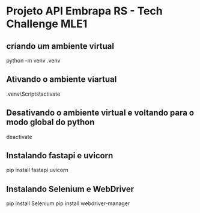 # Projeto API Embrapa RS - Tech Challenge MLE1

## criando um ambiente virtual

python -m venv .venv

## Ativando o ambiente viartual

.venv\Scripts\activate

## Desativando o ambiente virtual e voltando para o modo global do python

deactivate

## Instalando fastapi e uvicorn

pip install fastapi uvicorn

## Instalando Selenium e WebDriver  

pip install Selenium
pip install webdriver-manager



